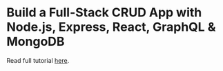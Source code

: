 # Build a Full-Stack CRUD App with Node.js, Express, React, GraphQL & MongoDB

Read full tutorial [here]().
